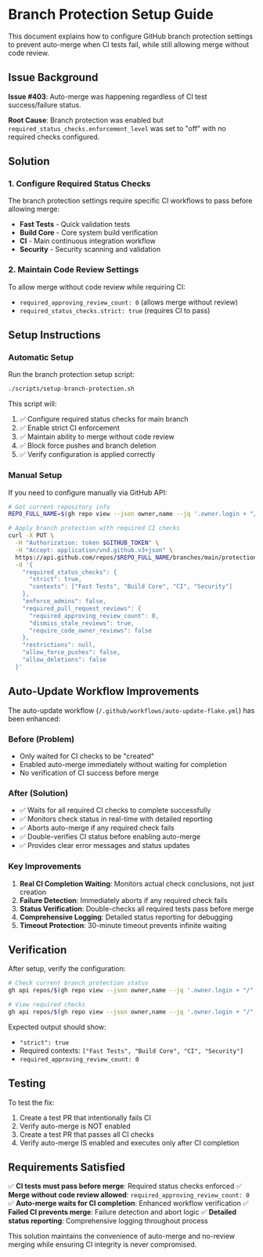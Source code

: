 # Branch Protection Setup Guide

This document explains how to configure GitHub branch protection settings to prevent auto-merge when CI tests fail, while still allowing merge without code review.

## Issue Background

**Issue #403**: Auto-merge was happening regardless of CI test success/failure status.

**Root Cause**: Branch protection was enabled but `required_status_checks.enforcement_level` was set to "off" with no required checks configured.

## Solution

### 1. Configure Required Status Checks

The branch protection settings require specific CI workflows to pass before allowing merge:

- **Fast Tests** - Quick validation tests
- **Build Core** - Core system build verification  
- **CI** - Main continuous integration workflow
- **Security** - Security scanning and validation

### 2. Maintain Code Review Settings

To allow merge without code review while requiring CI:
- `required_approving_review_count: 0` (allows merge without review)
- `required_status_checks.strict: true` (requires CI to pass)

## Setup Instructions

### Automatic Setup

Run the branch protection setup script:

```bash
./scripts/setup-branch-protection.sh
```

This script will:
1. ✅ Configure required status checks for main branch
2. ✅ Enable strict CI enforcement  
3. ✅ Maintain ability to merge without code review
4. ✅ Block force pushes and branch deletion
5. ✅ Verify configuration is applied correctly

### Manual Setup

If you need to configure manually via GitHub API:

```bash
# Get current repository info
REPO_FULL_NAME=$(gh repo view --json owner,name --jq '.owner.login + "/" + .name')

# Apply branch protection with required CI checks
curl -X PUT \
  -H "Authorization: token $GITHUB_TOKEN" \
  -H "Accept: application/vnd.github.v3+json" \
  https://api.github.com/repos/$REPO_FULL_NAME/branches/main/protection \
  -d '{
    "required_status_checks": {
      "strict": true,
      "contexts": ["Fast Tests", "Build Core", "CI", "Security"]
    },
    "enforce_admins": false,
    "required_pull_request_reviews": {
      "required_approving_review_count": 0,
      "dismiss_stale_reviews": true,
      "require_code_owner_reviews": false
    },
    "restrictions": null,
    "allow_force_pushes": false,
    "allow_deletions": false
  }'
```

## Auto-Update Workflow Improvements

The auto-update workflow (`/.github/workflows/auto-update-flake.yml`) has been enhanced:

### Before (Problem)
- Only waited for CI checks to be "created"
- Enabled auto-merge immediately without waiting for completion
- No verification of CI success before merge

### After (Solution)  
- ✅ Waits for all required CI checks to complete successfully
- ✅ Monitors check status in real-time with detailed reporting
- ✅ Aborts auto-merge if any required check fails
- ✅ Double-verifies CI status before enabling auto-merge
- ✅ Provides clear error messages and status updates

### Key Improvements

1. **Real CI Completion Waiting**: Monitors actual check conclusions, not just creation
2. **Failure Detection**: Immediately aborts if any required check fails
3. **Status Verification**: Double-checks all required tests pass before merge
4. **Comprehensive Logging**: Detailed status reporting for debugging
5. **Timeout Protection**: 30-minute timeout prevents infinite waiting

## Verification

After setup, verify the configuration:

```bash
# Check current branch protection status
gh api repos/$(gh repo view --json owner,name --jq '.owner.login + "/" + .name')/branches/main/protection

# View required checks
gh api repos/$(gh repo view --json owner,name --jq '.owner.login + "/" + .name')/branches/main/protection | jq '.required_status_checks'
```

Expected output should show:
- `"strict": true`
- Required contexts: `["Fast Tests", "Build Core", "CI", "Security"]`
- `required_approving_review_count: 0`

## Testing

To test the fix:

1. Create a test PR that intentionally fails CI
2. Verify auto-merge is NOT enabled
3. Create a test PR that passes all CI checks  
4. Verify auto-merge IS enabled and executes only after CI completion

## Requirements Satisfied

✅ **CI tests must pass before merge**: Required status checks enforced
✅ **Merge without code review allowed**: `required_approving_review_count: 0`  
✅ **Auto-merge waits for CI completion**: Enhanced workflow verification
✅ **Failed CI prevents merge**: Failure detection and abort logic
✅ **Detailed status reporting**: Comprehensive logging throughout process

This solution maintains the convenience of auto-merge and no-review merging while ensuring CI integrity is never compromised.
